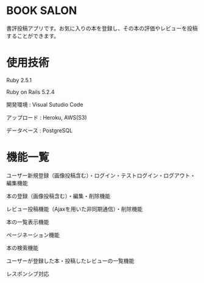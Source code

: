 # BOOK SALON

書評投稿アプリです。お気に入りの本を登録し、その本の評価やレビューを投稿することができます。

# 使用技術

Ruby 2.5.1

Ruby on Rails 5.2.4

開発環境 : Visual Sutudio Code

アップロード : Heroku, AWS(S3)

データベース : PostgreSQL

# 機能一覧

ユーザー新規登録（画像投稿含む）・ログイン・テストログイン・ログアウト・編集機能

本の登録（画像投稿含む）・編集・削除機能

レビュー投稿機能（Ajaxを用いた非同期通信）・削除機能

本の一覧表示機能

ページネーション機能

本の検索機能

ユーザーが登録した本・投稿したレビューの一覧機能

レスポンシブ対応
